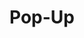 ---
layout: pattern.njk
tags: 
    - maps_components_fr
key: pop-up-maps_fr
title: Pop-Up
parent: maps_components_fr
image: maps/overview/pop_up.webp
keywords: pop up
order: 30
availablelanguages: 
    - de
---